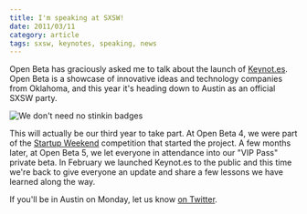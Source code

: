 ```yaml
---
title: I'm speaking at SXSW!
date: 2011/03/11
category: article
tags: sxsw, keynotes, speaking, news
---
```

Open Beta has graciously asked me to talk about the launch of <a href="http://keynot.es">Keynot.es</a>. Open Beta is a showcase of innovative ideas and technology companies from Oklahoma, and this year it's heading down to Austin as an official SXSW party.<br>

![We don't need no stinkin badges](http://dl.dropbox.com/u/916710/site/images/openbeta-badges.jpg)

This will actually be our third year to take part. At Open Beta 4, we were part of the <a href="http://startupweekend.com">Startup Weekend</a> competition that started the project. A few months later, at Open Beta 5, we let everyone in attendance into our "VIP Pass" private beta. In February we launched Keynot.es to the public and this time we're back to give everyone an update and share a few lessons we have learned along the way.<br>

If you'll be in Austin on Monday, let us know <a href="http://twitter.com/keynotesapp">on Twitter</a>.
